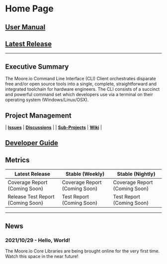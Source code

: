 # Home Page

## [User Manual](https://mooreio-client.readthedocs.io/en/latest/)
## [Latest Release](https://pypi.org/project/mio-client/#files)

----------------

## Executive Summary
The Moore.io Command Line Interface (CLI) Client orchestrates disparate free and/or open source tools into a single, complete, straightforward and integrated toolchain for hardware engineers. The CLI consists of a succinct and powerful command set which developers use via a terminal on their operating system (Windows/Linux/OSX).


## Project Management

| **[Issues](https://github.com/Datum-Technology-Corporation/mio_cli/issues)** | **[Discussions](https://github.com/Datum-Technology-Corporation/mio_cli/discussions)** |
| **[Sub-Projects](https://github.com/Datum-Technology-Corporation/mio_cli/projects)** | **[Wiki](https://github.com/Datum-Technology-Corporation/mio_cli/wiki)** |


## [Developer Guide](dev_guide.md)


## Metrics

| Latest Release | Stable (Weekly) | Stable (Nightly) |
| --------------------- | ---------------- | --------------- |
| Coverage Report (Coming Soon) | Coverage Report (Coming Soon) | Coverage Report (Coming Soon) |
| Release Test Report (Coming Soon) | Test Report (Coming Soon) | Test Report (Coming Soon) |


----------------


## News
### 2021/10/29 - Hello, World!
The Moore.io Core Libraries are being brought online for the very first time. Watch this space in the near future!

